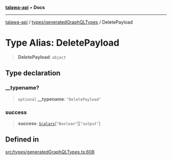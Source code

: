 [**talawa-api**](../../../README.md) • **Docs**

***

[talawa-api](../../../modules.md) / [types/generatedGraphQLTypes](../README.md) / DeletePayload

# Type Alias: DeletePayload

> **DeletePayload**: `object`

## Type declaration

### \_\_typename?

> `optional` **\_\_typename**: `"DeletePayload"`

### success

> **success**: [`Scalars`](Scalars.md)\[`"Boolean"`\]\[`"output"`\]

## Defined in

[src/types/generatedGraphQLTypes.ts:608](https://github.com/PalisadoesFoundation/talawa-api/blob/6712e9940a5702665afc506fa9f6e9d7e1dc7991/src/types/generatedGraphQLTypes.ts#L608)
